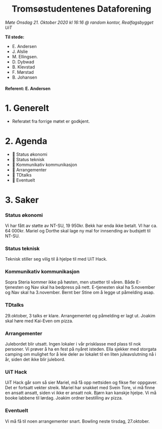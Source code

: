 <h1> <center> Tromsøstudentenes Dataforening </center> </h1>

*Møte Onsdag 21. Oktober 2020 kl 16:16 @ random kontor, Realfagsbygget UiT*

**Til stede:**
* E. Andersen
* J. Alslie
* M. Ellingsen.
* D. Dybwad
* B. Klevstad 
* F. Mørstad
* B. Johansen 


#### Referent:  E. Andersen

# 1. Generelt
* Referatet fra forrige møtet er godkjent. 


# 2. Agenda
* :purple_heart: Status økonomi
* :purple_heart: Status teknisk
* :purple_heart: Kommunikativ kommunikasjon
* :purple_heart: Arrangementer
* :purple_heart: TDtalks
* :purple_heart: Eventuelt

# 3. Saker
### Status økonomi
Vi har fått av støtte av NT-SU, 19 950kr. Bekk har enda ikke betalt. VI har ca. 64 000kr. Mariel og Dorthe skal lage ny mal for innsending av budsjett til NT-SU. 

### Status teknisk
Teknisk stiller seg vilig til å hjelpe til med UiT Hack. 

### Kommunikativ kommunikasjon
Sopra Steria kommer ikke på høsten, men utsetter til våren. Både E-tjenesten og Nav skal ha bedpress på nett. E-tjenesten skal ha 5.november og Nav skal ha 3.november. Bernt ber Stine om å legge ut påmelding asap. 

### TDtalks
29.oktober, 3 talks er klare. Arrangementet og påmelding er lagt ut. Joakim skal høre med Kai-Even om pizza.  

### Arrangementer
Julebordet blir utsatt. Ingen lokaler i vår prisklasse med plass til nok personer. Vi prøver å ha en fest på nyåret isteden. Ella sjekker med storgata camping om mulighet for å leie deler av lokalet til en liten juleavslutning nå i år, siden det ikke blir julebord.  

### UiT Hack 
UiT Hack går som så sier Mariel, må få opp nettsiden og fikse fler oppgaver. Det er fortsatt vekter streik. Mariel har snakket med Svein Tore, vi må finne en ansatt ansatt, siden vi ikke er ansatt nok. Bjørn kan kanskje hjelpe. Vi må booke labbene til lørdag. Joakim ordner bestilling av pizza. 

### Eventuelt
Vi må få til noen arrangementer snart. Bowling neste tirsdag, 27.oktober.  


